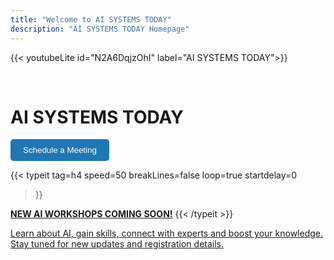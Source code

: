 ```yaml
---
title: "Welcome to AI SYSTEMS TODAY"
description: "AI SYSTEMS TODAY Homepage"
---
```


{{< youtubeLite id="N2A6DqjzOhI" label="AI SYSTEMS TODAY">}}

<!-- <iframe width="100%" height="315" src="https://www.youtube.com/embed/N2A6DqjzOhI" frameborder="0" allowfullscreen style="max-width: 570px; max-height: 315px;"></iframe> -->


<br>

# AI SYSTEMS TODAY

<a href="https://calendly.com/contact-ai-systems-today/30min" 
    target="_blank" 
    style="text-decoration:none;">
      <button style="padding:10px 20px; background-color:#1f78b4; color:white; border:none; border-radius:5px; cursor:pointer;">Schedule a Meeting
      </button>
    </a>

{{< typeit 
  tag=h4
  speed=50
  breakLines=false
  loop=true
  startdelay=0
>}}

<a href="/workshops/"><b>NEW AI WORKSHOPS COMING SOON!</b></a>
{{< /typeit >}}

<a href="/workshops/">Learn about AI, gain skills, connect with experts and boost your knowledge. <br>Stay tuned for new updates and registration details.</a>


<!-- AI SYSTEMS TODAY is a leading IT consultant in  Athens, specializing in providing advanced AI solutions for businesses across various industries. Our team of experts is dedicated to empowering businesses with cutting-edge AI technologies, driving innovation, and delivering measurable results. We are committed to unlocking the full potential of AI to help businesses thrive in the digital era.

## Services Offered

- **AI Consulting:** Tailored consulting services to help businesses integrate AI solutions effectively.
- **AI Development:** Custom AI software development to address specific business needs.
- **AI Training:** Training programs and workshops to upskill your team in AI technologies.
- **AI Support:** Ongoing support and maintenance to ensure optimal performance of AI systems.

## Why Choose Us?

1. **Expertise:** Our team comprises seasoned professionals with extensive experience in AI.
2. **Innovation:** We stay at the forefront of AI advancements to provide cutting-edge solutions.
3. **Results-Driven:** We focus on delivering tangible results that drive business growth.
4. **Customer-Centric:** Your success is our priority, and we strive to exceed your expectations.

[Learn more about our AI solutions](https://www.ai-systems.today)
 -->
